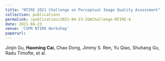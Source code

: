 ```yaml
---
title: "NTIRE 2021 Challenge on Perceptual Image Quality Assessment"
collection: publications
permalink: /publication/2021-04-23-IQAChallenge-NTIRE-4
date: 2021-04-23
venue: 'CVPR NTIRE Workshop'
paperurl: 
---
```


Jinjin Gu, **Haoming Cai**, Chao Dong, Jimmy S. Ren, Yu Qiao, Shuhang Gu, Radu Timofte, et al.